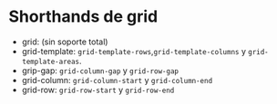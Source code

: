 # Shorthands de grid

+ grid: (sin soporte total)
+ grid-template: `grid-template-rows`,`grid-template-columns` y `grid-template-areas`.
+ grip-gap: `grid-column-gap` y `grid-row-gap`
+ grid-column: `grid-column-start` y `grid-column-end`
+ grid-row: `grid-row-start` y `grid-row-end`
